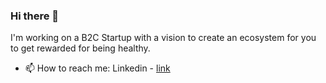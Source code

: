 ### Hi there 👋

I'm working on a B2C Startup with a vision to create an ecosystem for you to get rewarded for being healthy. 
- 📫 How to reach me: Linkedin - [link](https://www.linkedin.com/in/rahulphysicsmishra/)
